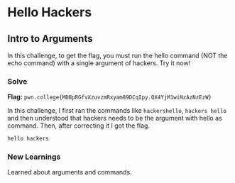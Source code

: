 # Hello Hackers

## Intro to Arguments
In this challenge, to get the flag, you must run the hello command (NOT the echo command) with a single argument of hackers. Try it now!

### Solve
**Flag:** `pwn.college{MDBpRGfvXzuvzmRxyam89DCqIpy.QX4YjM1wiNzAzNzEzW}`

In this challenge, I first ran the commands like ```hackershello```, ```hackers hello``` and then understood that hackers needs to be the argument with hello as command. Then, after correcting it I got the flag.

```bash
hello hackers
```

### New Learnings
Learned about arguments and commands.
